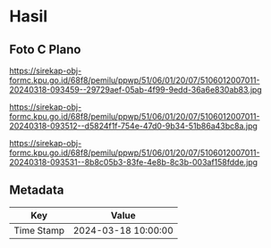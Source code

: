 # Hasil

## Foto C Plano

https://sirekap-obj-formc.kpu.go.id/68f8/pemilu/ppwp/51/06/01/20/07/5106012007011-20240318-093459--29729aef-05ab-4f99-9edd-36a6e830ab83.jpg

https://sirekap-obj-formc.kpu.go.id/68f8/pemilu/ppwp/51/06/01/20/07/5106012007011-20240318-093512--d5824f1f-754e-47d0-9b34-51b86a43bc8a.jpg

https://sirekap-obj-formc.kpu.go.id/68f8/pemilu/ppwp/51/06/01/20/07/5106012007011-20240318-093531--8b8c05b3-83fe-4e8b-8c3b-003af158fdde.jpg


## Metadata

| Key        | Value               |
| ---------- | ------------------- |
| Time Stamp | 2024-03-18 10:00:00 |



